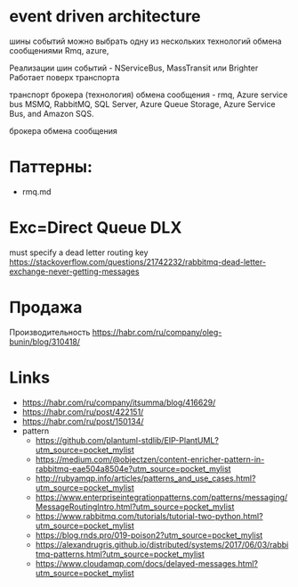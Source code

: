# event driven architecture

шины событий можно выбрать одну из нескольких технологий обмена сообщениями
Rmq, azure, 

Реализации шин событий - NServiceBus, MassTransit или Brighter
Работает поверх транспорта


транспорт брокера (технология) обмена сообщения - rmq, Azure service bus
MSMQ, RabbitMQ, SQL Server, Azure Queue Storage, Azure Service Bus, and Amazon SQS.


брокера обмена сообщения

# Паттерны:

* rmq.md

# Exc=Direct Queue DLX
must specify a dead letter routing key https://stackoverflow.com/questions/21742232/rabbitmq-dead-letter-exchange-never-getting-messages

# Продажа 
Производительность https://habr.com/ru/company/oleg-bunin/blog/310418/

# Links
* https://habr.com/ru/company/itsumma/blog/416629/
* https://habr.com/ru/post/422151/
* https://habr.com/ru/post/150134/
* pattern
  * https://github.com/plantuml-stdlib/EIP-PlantUML?utm_source=pocket_mylist
  * https://medium.com/@objectzen/content-enricher-pattern-in-rabbitmq-eae504a8504e?utm_source=pocket_mylist
  * http://rubyamqp.info/articles/patterns_and_use_cases.html?utm_source=pocket_mylist
  * https://www.enterpriseintegrationpatterns.com/patterns/messaging/MessageRoutingIntro.html?utm_source=pocket_mylist
  * https://www.rabbitmq.com/tutorials/tutorial-two-python.html?utm_source=pocket_mylist
  * https://blog.rnds.pro/019-poison2?utm_source=pocket_mylist
  * https://alexandrugris.github.io/distributed/systems/2017/06/03/rabbitmq-patterns.html?utm_source=pocket_mylist
  * https://www.cloudamqp.com/docs/delayed-messages.html?utm_source=pocket_mylist
